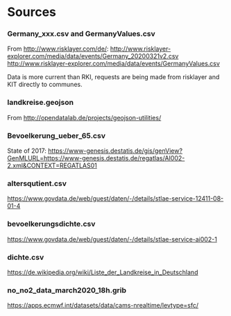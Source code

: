 # Sources

### Germany_xxx.csv and GermanyValues.csv
From http://www.risklayer.com/de/:
http://www.risklayer-explorer.com/media/data/events/Germany_20200321v2.csv
http://www.risklayer-explorer.com/media/data/events/GermanyValues.csv

Data is more current than RKI, requests are being made from risklayer and KIT directly to communes.

### landkreise.geojson
From http://opendatalab.de/projects/geojson-utilities/

### Bevoelkerung_ueber_65.csv
State of 2017:
https://www-genesis.destatis.de/gis/genView?GenMLURL=https://www-genesis.destatis.de/regatlas/AI002-2.xml&CONTEXT=REGATLAS01

### altersqutient.csv
https://www.govdata.de/web/guest/daten/-/details/stlae-service-12411-08-01-4

### bevoelkerungsdichte.csv
https://www.govdata.de/web/guest/daten/-/details/stlae-service-ai002-1

### dichte.csv
https://de.wikipedia.org/wiki/Liste_der_Landkreise_in_Deutschland


### no_no2_data_march2020_18h.grib
https://apps.ecmwf.int/datasets/data/cams-nrealtime/levtype=sfc/



